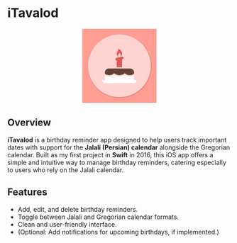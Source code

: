 

# iTavalod

<div align="center">
  <img src="./iTavalod1/Assets.xcassets/AppIcon.appiconset/Icon-App-83.5x83.5%402x.png" />
</div>

## Overview
**iTavalod** is a birthday reminder app designed to help users track important dates with support for the **Jalali (Persian) calendar** alongside the Gregorian calendar. Built as my first project in **Swift** in 2016, this iOS app offers a simple and intuitive way to manage birthday reminders, catering especially to users who rely on the Jalali calendar.

## Features
- Add, edit, and delete birthday reminders.
- Toggle between Jalali and Gregorian calendar formats.
- Clean and user-friendly interface.
- (Optional: Add notifications for upcoming birthdays, if implemented.)
